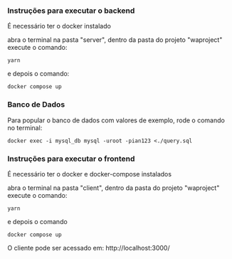 ### Instruções para executar o backend

É necessário ter o docker instalado

abra o terminal na pasta "server", dentro da pasta do projeto "waproject"
execute o comando:

`yarn`

e depois o comando:

`docker compose up`

### Banco de Dados

Para popular o banco de dados com valores de exemplo, rode o comando no terminal:

`docker exec -i mysql_db mysql -uroot -pian123 <./query.sql`

### Instruções para executar o frontend

É necessário ter o docker e docker-compose instalados

abra o terminal na pasta "client", dentro da pasta do projeto "waproject"
execute o comando:

`yarn`

e depois o comando

`docker compose up`

O cliente pode ser acessado em: http://localhost:3000/
